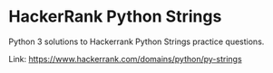 # HackerRank Python Strings
Python 3 solutions to Hackerrank Python Strings practice questions.

Link: https://www.hackerrank.com/domains/python/py-strings
